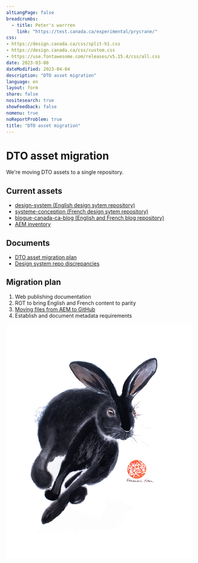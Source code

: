 ```yaml
---
altLangPage: false
breadcrumbs:
  - title: Peter's warrren
    link: "https://test.canada.ca/experimental/prycrane/"
css:
- https://design.canada.ca/css/split-h1.css
- https://design.canada.ca/css/custom.css
- https://use.fontawesome.com/releases/v5.15.4/css/all.css
date: 2023-03-08
dateModified: 2023-04-04
description: "DTO asset migration"
language: en
layout: form
share: false
nositesearch: true
showFeedback: false
nomenu: true
noReportProblem: true
title: "DTO asset migration"
---
```

<div class="row">
  <div class="col-md-8">
    <h1 property="name" id="wb-cont" dir="ltr">DTO asset migration</h1>
    <p>We're moving DTO assets to a single repository.</p>
    <h2 class="h3 mrgn-tp-lg">Current assets</h2>
    <ul class="fa-ul">
      <li><span class="fa-li"><span class="fas fa-code-branch"></span></span><a href="https://github.com/canada-ca/design-system">design-system (English design sytem repository)</a></li>
      <li><span class="fa-li"><span class="fas fa-code-branch"></span></span><a href="https://github.com/canada-ca/systeme-conception">systeme-conception (French design sytem repository)</a></li>
      <li><span class="fa-li"><span class="fas fa-code-branch"></span></span><a href="https://github.com/canada-ca/blogue-canada-ca-blog"> 
blogue-canada-ca-blog (English and French blog repository)</a></li>
      <li><span class="fa-li"><span class="fab fa-google-drive"></span></span><a href="https://docs.google.com/spreadsheets/d/1xbBwK4ximVygzuqV0Ie-cbQjEDvyVQLfZExcbLsupkw">AEM inventory</a></li>
    </ul>
    <h2 class="h3 mrgn-tp-lg">Documents</h2>
    <ul class="fa-ul">
      <li><span class="fa-li"><span class="fab fa-google-drive"></span></span><a href="https://docs.google.com/document/d/1kSPPFdNi_RqGEsKs8ZzOSFGMgsIqdifRFvJKkASEVxs">DTO asset migration plan</a></li>
      <li><span class="fa-li"><span class="fab fa-google-drive"></span></span><a href="https://docs.google.com/spreadsheets/d/1QnfSoKcZWpmUajSMf7fHytgD8khMXoyA">Design system repo discrepancies</a></li>
    </ul>
    <h2 class="h3 mrgn-tp-lg">Migration plan</h2>
    <ol>
      <li>Web publishing documentation</li>
      <li>ROT to bring English and French content to parity</li>
      <li><a href="aem-migration.html">Moving files from AEM to GitHub</a></li>
      <li>Establish and document metadata requirements</li>
    </ol>
  </div>
  <div class="col-md-4">
    <div><img src="./images/bunny21a.png" alt="" class="img-responsive"></div>
  </div>
</div>
